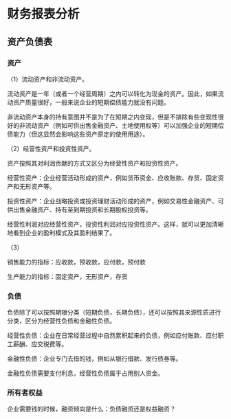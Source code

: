 # 财务报表分析

## 资产负债表

### 资产

（1）流动资产和非流动资产。

流动资产是一年（或者一个经营周期）之内可以转化为现金的资产。因此，如果流动资产质量很好，一般来说企业的短期偿债能力就没有问题。

非流动资产本身的持有意图并不是为了在短期之内变现，但是不排除有些变现性很好的非流动资产（例如可供出售金融资产、土地使用权等）可以加强企业的短期偿债能力（但这显然会影响这些资产原定的使用用途）。

（2）经营性资产和投资性资产。

资产按照其对利润贡献的方式又区分为经营性资产和投资性资产。

经营性资产：企业经营活动形成的资产，例如货币资金、应收账款、存货、固定资产和无形资产等。

投资性资产：企业战略投资或投资理财活动形成的资产，例如交易性金融资产、可供出售金融资产、持有至到期投资和长期股权投资等。

经营性利润对应经营性资产，投资性利润对应投资性资产。这样，就可以更加清晰地看到企业的盈利模式及其盈利结果了。

（3）

销售能力的指标：应收款，预收款，应付款，预付款

生产能力的指标：固定资产，无形资产，存货
### 负债

负债除了可以按照期限分类（短期负债，长期负债），还可以按照其来源性质进行分类，区分为经营性负债和金融性负债。

经营性负债：企业在日常经营过程中自然累积起来的负债，例如应付账款、应付职工薪酬、应交税费等。

金融性负债：企业专门去借的钱，例如从银行借款、发行债券等。

金融性负债需要支付利息，经营性负债属于占用别人资金。

### 所有者权益

企业需要钱的时候，融资倾向是什么：负债融资还是权益融资？